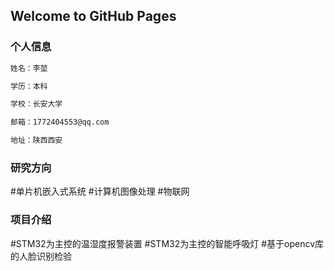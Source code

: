 ## Welcome to GitHub Pages



### 个人信息

```markdown
姓名：李堃

学历：本科

学校：长安大学

邮箱：1772404553@qq.com

地址：陕西西安


```


### 研究方向

#单片机嵌入式系统
#计算机图像处理
#物联网

### 项目介绍
#STM32为主控的温湿度报警装置
#STM32为主控的智能呼吸灯
#基于opencv库的人脸识别检验



